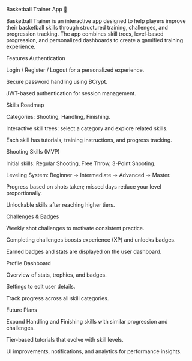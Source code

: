 Basketball Trainer App 🏀

Basketball Trainer is an interactive app designed to help players improve their basketball skills through structured training, challenges, and progression tracking. The app combines skill trees, level-based progression, and personalized dashboards to create a gamified training experience.

Features
Authentication

Login / Register / Logout for a personalized experience.

Secure password handling using BCrypt.

JWT-based authentication for session management.

Skills Roadmap

Categories: Shooting, Handling, Finishing.

Interactive skill trees: select a category and explore related skills.

Each skill has tutorials, training instructions, and progress tracking.

Shooting Skills (MVP)

Initial skills: Regular Shooting, Free Throw, 3-Point Shooting.

Leveling System: Beginner → Intermediate → Advanced → Master.

Progress based on shots taken; missed days reduce your level proportionally.

Unlockable skills after reaching higher tiers.

Challenges & Badges

Weekly shot challenges to motivate consistent practice.

Completing challenges boosts experience (XP) and unlocks badges.

Earned badges and stats are displayed on the user dashboard.

Profile Dashboard

Overview of stats, trophies, and badges.

Settings to edit user details.

Track progress across all skill categories.

Future Plans

Expand Handling and Finishing skills with similar progression and challenges.

Tier-based tutorials that evolve with skill levels.

UI improvements, notifications, and analytics for performance insights.
